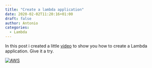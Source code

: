 ```yaml
---
title: "Create a lambda application"
date: 2020-02-02T11:20:16+01:00
draft: false
author: Antonio
categories: 
  - Lambda
---
```


In this post i created a little [video](https://youtu.be/Kx1b6yOa9Rg) to show you how to create a Lambda application. Give it a try.


[![AWS](https://static.shareasale.com/image/43514/468X6010.jpg)](https://shareasale.com/r.cfm?b=1373702&amp;u=2310472&amp;m=43514&amp;urllink=&amp;afftrack=)